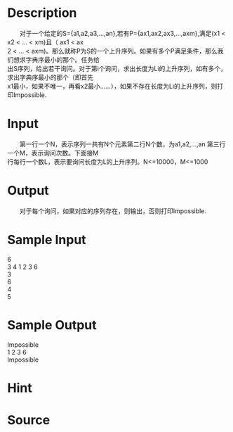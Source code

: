 
# Description

<div class="content"><p>　　对于一个给定的S={a1,a2,a3,…,an},若有P={ax1,ax2,ax3,…,axm},满足(x1 &lt; x2 &lt; … &lt; xm)且（ ax1 &lt; ax<br/>
2 &lt; … &lt; axm)。那么就称P为S的一个上升序列。如果有多个P满足条件，那么我们想求字典序最小的那个。任务给<br/>
出S序列，给出若干询问。对于第i个询问，求出长度为Li的上升序列，如有多个，求出字典序最小的那个（即首先<br/>
x1最小，如果不唯一，再看x2最小……），如果不存在长度为Li的上升序列，则打印Impossible.</p></div>

# Input

<div class="content"><p>　　第一行一个N，表示序列一共有N个元素第二行N个数，为a1,a2,…,an 第三行一个M，表示询问次数。下面接M<br/>
行每行一个数L，表示要询问长度为L的上升序列。N&lt;=10000，M&lt;=1000</p></div>

# Output

<div class="content"><p>　　对于每个询问，如果对应的序列存在，则输出，否则打印Impossible.</p></div>

# Sample Input

<div class="content"><span class="sampledata">6<br/>
3 4 1 2 3 6<br/>
3<br/>
6<br/>
4<br/>
5</span></div>

# Sample Output

<div class="content"><span class="sampledata">Impossible<br/>
1 2 3 6<br/>
Impossible</span></div>

# Hint

<div class="content"><p></p></div>

# Source

<div class="content"><p><a href="problemset.php?search="></a></p></div>

